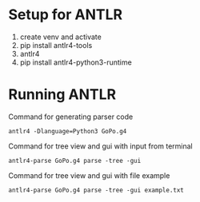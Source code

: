 # Setup for ANTLR
1. create venv and activate
2. pip install antlr4-tools
3. antlr4
4. pip install antlr4-python3-runtime

# Running ANTLR

Command for generating parser code

```antlr4 -Dlanguage=Python3 GoPo.g4```

Command for tree view and gui with input from terminal

```antlr4-parse GoPo.g4 parse -tree -gui```

Command for tree view and gui with file example

```antlr4-parse GoPo.g4 parse -tree -gui example.txt```